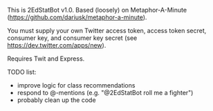 This is 2EdStatBot v1.0. Based (loosely) on Metaphor-A-Minute (https://github.com/dariusk/metaphor-a-minute).

You must supply your own Twitter access token, access token secret, consumer key, and consumer key secret (see https://dev.twitter.com/apps/new).

Requires Twit and Express.

TODO list:
* improve logic for class recommendations
* respond to @-mentions (e.g. "@2EdStatBot roll me a fighter")
* probably clean up the code

